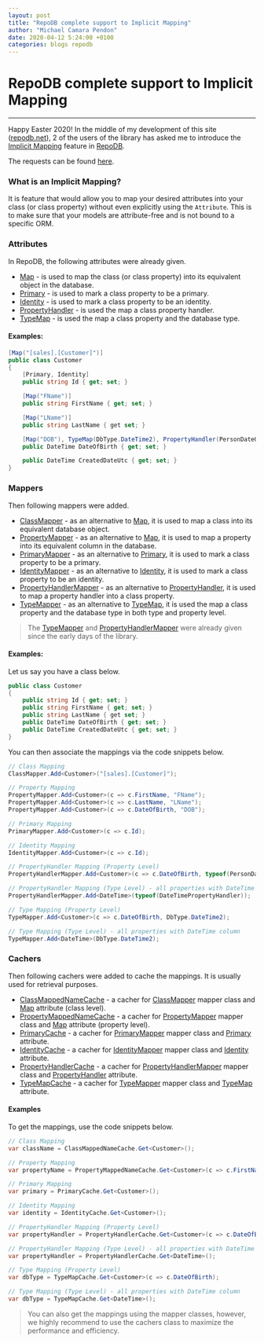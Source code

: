 ```yaml
---
layout: post
title: "RepoDB complete support to Implicit Mapping"
author: "Michael Camara Pendon"
date: 2020-04-12 5:24:00 +0100
categories: blogs repodb
---
```


# RepoDB complete support to Implicit Mapping

---

Happy Easter 2020! In the middle of my development of this site ([repodb.net](http://repodb.net)), 2 of the users of the library has asked me to introduce the [Implicit Mapping](/feature/implicitmapping) feature in [RepoDB](https://github.com/mikependon/RepoDb).

The requests can be found [here](https://github.com/mikependon/RepoDb/issues/415).

### What is an Implicit Mapping?

It is feature that would allow you to map your desired attributes into your class (or class property) without even explicitly using the `Attribute`. This is to make sure that your models are attribute-free and is not bound to a specific ORM.

### Attributes

In RepoDB, the following attributes were already given.

- [Map](/attribute/map) - is used to map the class (or class property) into its equivalent object in the database.
- [Primary](/attribute/primary) - is used to mark a class property to be a primary.
- [Identity](/attribute/identity) - is used to mark a class property to be an identity.
- [PropertyHandler](/attribute/propertyhandler) - is used the map a class property handler.
- [TypeMap](/attribute/typemap) - is used the map a class property and the database type.

#### Examples:

```csharp
[Map("[sales].[Customer]")]
public class Customer
{
    [Primary, Identity]
    public string Id { get; set; }

    [Map("FName")]
    public string FirstName { get; set; }

    [Map("LName")]
    public string LastName { get set; }

    [Map("DOB"), TypeMap(DbType.DateTime2), PropertyHandler(PersonDateOfBirthPropertyHandler)]
    public DateTime DateOfBirth { get; set; }

    public DateTime CreatedDateUtc { get; set; }
}
```

### Mappers

Then following mappers were added.

- [ClassMapper](/mapper/typemapper) - as an alternative to [Map](/attribute/map), it is used to map a class into its equivalent database object.
- [PropertyMapper](/mapper/propertymapper) - as an alternative to [Map](/attribute/map), it is used to map a property into its equivalent column in the database.
- [PrimaryMapper](/mapper/primarymapper) - as an alternative to [Primary](/attribute/primary), it is used to mark a class property to be a primary.
- [IdentityMapper](/mapper/identitymapper) - as an alternative to [Identity](/attribute/identity), it is used to mark a class property to be an identity.
- [PropertyHandlerMapper](/mapper/propertyhandlermapper) - as an alternative to [PropertyHandler](/attribute/propertyhandler), it is used to map a property handler into a class property.
- [TypeMapper](/mapper/typemapper) - as an alternative to [TypeMap](/attribute/typemap), it is used the map a class property and the database type in both type and property level.

> The [TypeMapper](/mapper/typemapper) and [PropertyHandlerMapper](/mapper/propertyhandlermapper) were already given since the early days of the library. 

#### Examples:

Let us say you have a class below. 

```csharp
public class Customer
{
    public string Id { get; set; }
    public string FirstName { get; set; }
    public string LastName { get set; }
    public DateTime DateOfBirth { get; set; }
    public DateTime CreatedDateUtc { get; set; }
}
```

You can then associate the mappings via the code snippets below.

```csharp
// Class Mapping
ClassMapper.Add<Customer>("[sales].[Customer]");

// Property Mapping
PropertyMapper.Add<Customer>(c => c.FirstName, "FName");
PropertyMapper.Add<Customer>(c => c.LastName, "LName");
PropertyMapper.Add<Customer>(c => c.DateOfBirth, "DOB");

// Primary Mapping
PrimaryMapper.Add<Customer>(c => c.Id);

// Identity Mapping
IdentityMapper.Add<Customer>(c => c.Id);

// PropertyHandler Mapping (Property Level)
PropertyHandlerMapper.Add<Customer>(c => c.DateOfBirth, typeof(PersonDateOfBirthPropertyHandler));

// PropertyHandler Mapping (Type Level) - all properties with DateTime column
PropertyHandlerMapper.Add<DateTime>(typeof(DateTimePropertyHandler));

// Type Mapping (Property Level)
TypeMapper.Add<Customer>(c => c.DateOfBirth, DbType.DateTime2);

// Type Mapping (Type Level) - all properties with DateTime column
TypeMapper.Add<DateTime>(DbType.DateTime2);
```

### Cachers

Then following cachers were added to cache the mappings. It is usually used for retrieval purposes.

- [ClassMappedNameCache](/cacher/classmappednamecache) - a cacher for [ClassMapper](/mapper/typemapper) mapper class and [Map](/attribute/map) attribute (class level).
- [PropertyMappedNameCache](/cacher/propertymappednamecache) - a cacher for [PropertyMapper](/mapper/propertymapper) mapper class and [Map](/attribute/map) attribute (property level).
- [PrimaryCache](/cacher/primarycache) - a cacher for [PrimaryMapper](/mapper/primarymapper) mapper class and [Primary](/attribute/primary) attribute.
- [IdentityCache](/cacher/identitycache) - a cacher for [IdentityMapper](/mapper/identitymapper) mapper class and [Identity](/attribute/identity) attribute.
- [PropertyHandlerCache](/cacher/propertyhandlercache) - a cacher for [PropertyHandlerMapper](/mapper/propertyhandlermapper) mapper class and [PropertyHandler](/attribute/propertyhandler) attribute.
- [TypeMapCache](/cacher/typemapcache) - a cacher for [TypeMapper](/mapper/typemapper) mapper class and [TypeMap](/attribute/typemap) attribute.

#### Examples

To get the mappings, use the code snippets below.

```csharp
// Class Mapping
var className = ClassMappedNameCache.Get<Customer>();

// Property Mapping
var propertyName = PropertyMappedNameCache.Get<Customer>(c => c.FirstName);

// Primary Mapping
var primary = PrimaryCache.Get<Customer>();

// Identity Mapping
var identity = IdentityCache.Get<Customer>();

// PropertyHandler Mapping (Property Level)
var propertyHandler = PropertyHandlerCache.Get<Customer>(c => c.DateOfBirth);

// PropertyHandler Mapping (Type Level) - all properties with DateTime column
var propertyHandler = PropertyHandlerCache.Get<DateTime>();

// Type Mapping (Property Level)
var dbType = TypeMapCache.Get<Customer>(c => c.DateOfBirth);

// Type Mapping (Type Level) - all properties with DateTime column
var dbType = TypeMapCache.Get<DateTime>();
```

> You can also get the mappings using the mapper classes, however, we highly recommend to use the cachers class to maximize the performance and efficiency.
